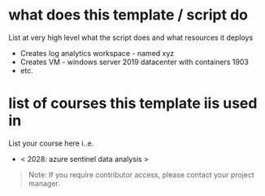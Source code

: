 # what does this template / script do

List at very high level what the script does and what resources it deploys

- Creates log analytics workspace - named xyz
- Creates VM - windows server 2019 datacenter with containers 1903
- etc.

# list of courses this template iis used in

List your course here i..e.

- \< 2028: azure sentinel data analysis \>


> Note: If you require contributor access, please contact your project manager.